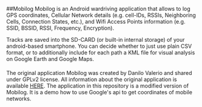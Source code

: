 ##Mobilog
Mobilog is an Android wardriving application that allows to log GPS coordinates, Cellular Network details (e.g. cell-IDs, RSSIs, Neighboring Cells, Connection States, etc.), and Wifi Access Points information (e.g. SSID, BSSID, RSSI, Frequency, Encryption).

Tracks are saved into the SD-CARD (or built-in internal storage) of your android-based smartphone. You can decide whether to just use plain CSV format, or to additionally include for each path a KML file for visual analysis on Google Earth and Google Maps.

####
The original application Mobilog was created by Danilo Valerio and shared under GPLv2 license. All information about the original application is available [HERE](http://userver.ftw.at/~valerio/others.html).
The application in this repository is a modified version of Mobilog. It is a demo how to use Google's api to get coordinates of mobile networks.